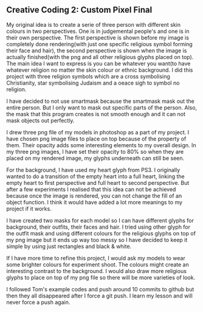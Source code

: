 ## Creative Coding 2: Custom Pixel Final

My original idea is to create a serie of three person
with different skin colours in two perspectives. One 
is in judgemental people's and one is in their own perspective.
The first perspective is shown before my image is completely done
rendering(with just one specific religious symbol forming their
face and hair), the second perspective is shown when the image
is actually finished(with the png and all other religious glyphs
placed on top). The main idea I want to express is you can be
whatever you want(to have whatever religion no matter the skin colour 
or ethnic background. I did this project with three religion symbols
which are a cross symbolising Christianity, star symbolising 
Judaism and a oeace sigh to symbol no religion.

I have decided to not use smartmask because the smartmask mask
out the entire person. But I only want to mask out specific parts
of the person. Also, the mask that this program creates is not 
smooth enough and it can not mask objects out perfectly.

I drew three png file of my models in photoshop as a part of my project.
I have chosen png image files to place on top because of the property
of them. Their opacity adds some interesting elements to my overall
design. In my three png images, I have set their opacity to 80% so
when they are placed on my rendered image, my glyphs underneath can
still be seen.

For the background, I have used my heart glyph from PS3. I originally
wanted to do a transition of the empty heart into a full heart, linking
the empty heart to first perspective and full heart to second perspective.
But after a few experiments I realised that this idea can not be achieved
because once the image is rendered, you can not change the fill of an 
object function. I think it would have added a lot more meanings to my
project if it works.

I have created two masks for each model so I can have different glyphs
for background, their outfits, their faces and hair. I tried using other
glyph for the outfit mask and using different colours for the religious 
glyphs on top of my png image but it ends up way too messy so I have 
decided to keep it simple by using just rectangles and black & white.

If I have more time to refine this project, I would ask my models to
wear some brighter colours for experiment shoot. The colours might
create an interesting contrast to the background. I would also draw more
religious glyphs to place on top of my png file so there will be more varieties
of look.

I followed Tom's example codes and push around 10 commits to github but then
they all disappeared after I force a git push. I learn my lesson and will
never force a push again.